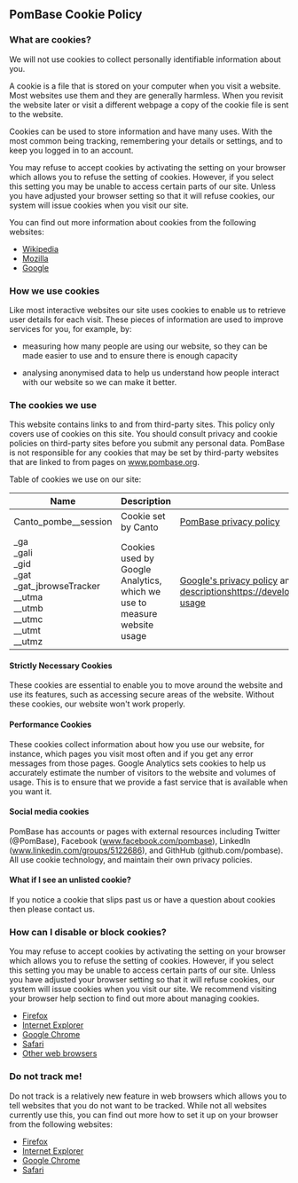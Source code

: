## PomBase Cookie Policy

### What are cookies?

We will not use cookies to collect personally identifiable information
about you.
 
A cookie is a file that is stored on your computer when you visit a
website. Most websites use them and they are generally harmless. When
you revisit the website later or visit a different webpage a copy of
the cookie file is sent to the website.
 
Cookies can be used to store information and have many uses. With the
most common being tracking, remembering your details or settings, and
to keep you logged in to an account.

You may refuse to accept cookies by activating the setting on your
browser which allows you to refuse the setting of cookies. However, if
you select this setting you may be unable to access certain parts of
our site. Unless you have adjusted your browser setting so that it
will refuse cookies, our system will issue cookies when you visit our
site.

You can find out more information about cookies from the following websites:

- [Wikipedia](https://en.wikipedia.org/wiki/HTTP_cookie)
- [Mozilla](https://support.mozilla.org/en-US/kb/delete-cookies-remove-info-websites-stored)
- [Google](https://policies.google.com/technologies/cookies?hl=en&gl=uk)

### How we use cookies

Like most interactive websites our site uses cookies to enable us to
retrieve user details for each visit. These pieces of information are
used to improve services for you, for example, by:

- measuring how many people are using our website, so they can be made
  easier to use and to ensure there is enough capacity

- analysing anonymised data to help us understand how people interact
  with our website so we can make it better.

### The cookies we use

This website contains links to and from third-party sites. This policy only covers use of cookies on this site. You should consult privacy and cookie policies on third-party sites before you submit any personal data. PomBase is not responsible for any cookies that may be set by third-party websites that are linked to from pages on www.pombase.org.

Table of cookies we use on our site:

|Name|Description|More information|
|----|-----------|----------------|
|Canto_pombe__session|Cookie set by Canto|[PomBase privacy policy](about/privacy-policy)|
|_ga<br>_gali<br>_gid<br>_gat<br>_gat_jbrowseTracker<br>__utma<br>__utmb<br>__utmc<br>__utmt<br>__utmz|Cookies used by Google Analytics, which we use to measure website usage|[Google's privacy policy](http://www.google.com/policies/privacy/) and [Google Analytics Cookie descriptions]()https://developers.google.com/analytics/devguides/collection/analyticsjs/cookie-usage|

#### Strictly Necessary Cookies

These cookies are essential to enable you to move around the website
and use its features, such as accessing secure areas of the
website. Without these cookies, our website won't work properly.

#### Performance Cookies
These cookies collect information about how you use our website, for
instance, which pages you visit most often and if you get any error
messages from those pages. Google Analytics sets cookies to help us
accurately estimate the number of visitors to the website and volumes
of usage. This is to ensure that we provide a fast service that is
available when you want it.

#### Social media cookies
PomBase has accounts or pages with external resources including
Twitter (@PomBase), Facebook (www.facebook.com/pombase), LinkedIn
(www.linkedin.com/groups/5122686), and GithHub
(github.com/pombase). All use cookie technology, and maintain their
own privacy policies.

#### What if I see an unlisted cookie?
If you notice a cookie that slips past us or have a question about
cookies then please contact us.

### How can I disable or block cookies?

You may refuse to accept cookies by activating the setting on your
browser which allows you to refuse the setting of cookies. However, if
you select this setting you may be unable to access certain parts of
our site. Unless you have adjusted your browser setting so that it
will refuse cookies, our system will issue cookies when you visit our
site. We recommend visiting your browser help section to find out more
about managing cookies.

- [Firefox](http://support.mozilla.org/en-US/kb/Enabling%20and%20disabling%20cookies)
- [Internet Explorer](http://windows.microsoft.com/en-US/internet-explorer/help)
- [Google Chrome](https://support.google.com/chrome/bin/answer.py?hl=en&answer=95647&p=cpn_cookies)
- [Safari](https://support.apple.com/en-gb/guide/safari/manage-cookies-and-website-data-sfri11471/mac)
- [Other web browsers](http://www.aboutcookies.org/Default.aspx?page=2)

### Do not track me!

Do not track is a relatively new feature in web browsers which allows
you to tell websites that you do not want to be tracked. While not all
websites currently use this, you can find out more how to set it up on
your browser from the following websites:

- [Firefox](https://support.mozilla.org/en-US/kb/how-do-i-turn-do-not-track-feature)
- [Internet Explorer](http://windows.microsoft.com/en-US/internet-explorer/help)
- [Google Chrome](https://support.google.com/chrome/answer/114836?hl=en&ref_topic=7437824)
- [Safari](https://support.apple.com/en-gb/guide/safari/prevent-tracking-sfri40732/mac)
